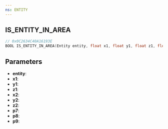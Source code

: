 ```yaml
---
ns: ENTITY
---
```

## IS_ENTITY_IN_AREA

```c
// 0x0C2634C40A16193E
BOOL IS_ENTITY_IN_AREA(Entity entity, float x1, float y1, float z1, float x2, float y2, float z2, BOOL p7, BOOL p8, Any p9);
```

## Parameters
* **entity**:
* **x1**:
* **y1**:
* **z1**:
* **x2**:
* **y2**:
* **z2**:
* **p7**:
* **p8**:
* **p9**:

